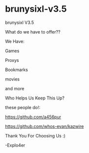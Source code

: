 # brunysixl-v3.5

brunysixl V3.5

What do we have to offer??

We Have:

Games

Proxys

Bookmarks

movies

and more

Who Helps Us Keep This Up?

these people do!:

https://github.com/a456pur

https://github.com/whos-evan/kazwire

Thank You For Choosing Us :)

-Explo4er

